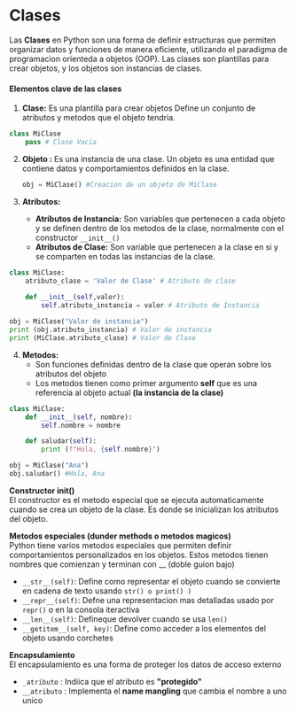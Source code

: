 # Clases

Las **Clases** en Python son una forma de definir estructuras que permiten organizar datos y funciones de manera eficiente, utilizando el paradigma de programacion orienteda a objetos (OOP). Las clases son plantillas para crear objetos, y los objetos son instancias de clases.

#### Elementos clave de las clases

1. **Clase:** Es una plantilla para crear objetos Define un conjunto de atributos y metodos que el objeto tendria.

```python
class MiClase
	pass # Clase Vacia
```

 2. **Objeto :** Es una instancia de una clase. Un objeto es una entidad que contiene datos y comportamientos definidos en la clase.

	 ```python
	 obj = MiClase() #Creacion de un objeto de MiClase
	 ```

3. **Atributos:**
	- **Atributos de Instancia:** Son variables que pertenecen a cada objeto y se definen dentro de los metodos de la clase, normalmente con el constructor `__init__()`
	- **Atributos de Clase:** Son variable que pertenecen a la clase en si y se comparten en todas las instancias de la clase.

```python
class MiClase:
	atributo_clase = 'Valor de Clase' # Atributo de clase
	
	def __init__(self,valor):
		self.atributo_instancia = valor # Atributo de Instancia

obj = MiClase("Valor de instancia")
print (obj.atributo_instancia) # Valor de instancia
print (MiClase.atributo_clase) # Valor de Clase
```

4. **Metodos:**
	- Son funciones definidas dentro de la clase que operan sobre los atributos del objeto
	- Los metodos tienen como primer argumento **self** que es una referencia al objeto actual **(la instancia de la clase)**

```python
class MiClase:
	def __init__(self, nombre):
		self.nombre = nombre

	def saludar(self):
		print (f"Hola, {self.nombre}")

obj = MiClase("Ana")
obj.saludar() #Hola, Ana
```

**Constructor __init__()**  
El constructor es el metodo especial que se ejecuta automaticamente cuando se crea un objeto de la clase. Es donde se inicializan los atributos del objeto.

**Metodos especiales (dunder methods o metodos magicos)**  
Python tiene varios metodos especiales que permiten definir comportamientos personalizados en los objetos. Estos metodos tienen nombres que comienzan y terminan con __ (doble guion bajo)

- `__str__(self)`: Define como representar el objeto cuando se convierte en cadena de texto usando `str() o print() )`
- `__repr__(self)`: Defne una representacion mas detalladas usado por `repr()` o en la consola iteractiva
- `__len__(self)`: Defineque devolver cuando se usa `len()`
- `__getitem__(self, key)`: Define como acceder a los elementos del objeto usando corchetes

**Encapsulamiento**  
El encapsulamiento es una forma de proteger los datos de acceso externo
- `_atributo`  : Indiica que el atributo es **"protegido"**
- `__atributo` : Implementa el **name mangling** que cambia el nombre a uno unico